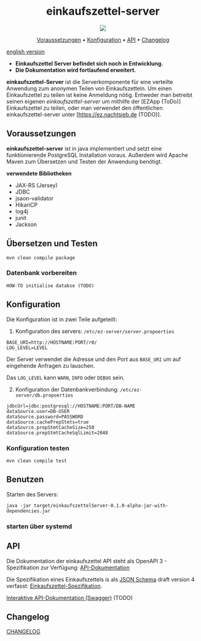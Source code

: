 <h1 align="center">einkaufszettel-server</h1>

<p align="center">
<a href="https://github.com/corona-warn-app/cwa-server/blob/master/LICENSE" title="License"><img src="https://img.shields.io/badge/License-Apache%202.0-green.svg?style=flat"></a>
</p>


<p align="center">
<a href="#Voraussetzungen">Voraussetzungen</a> • 
<a href="#Konfiguration">Konfiguration</a> • 
<a href="#API">API</a> • 
<a href="#Changelog">Changelog</a> 
</p>

[english version](README_EN.md)

* **Einkaufszettel Server befindet sich noch in Entwicklung.**
* **Die Dokumentation wird fortlaufend erweitert.**

**einkaufszettel-Server** ist die Serverkomponente für eine verteilte Anwendung zum anonymen Teilen
von Einkaufszetteln. Um einen Einkaufszettel zu teilen ist keine Anmeldung nötig. Entweder man
betreibt seinen eigenen *einkaufszettel-server* um mithilfe der [EZApp (ToDo)]
Einkaufszettel zu teilen, oder man verwendet den öffentlichen einkaufszettel-server unter
[https://ez.nachtsieb.de (TODO)].


## Voraussetzungen

**einkaufszettel-server** ist in java implementiert und setzt eine funktionierende PostgreSQL
Installation voraus. Außerdem wird Apache Maven zum Übersetzen und Testen der Anwendung benötigt.

**verwendete Bibliotheken**

* JAX-RS (Jersey)
* JDBC
* jsaon-validator
* HikariCP
* log4j
* junit
* Jackson


## Übersetzen und Testen

    mvn clean compile package

### Datenbank vorbereiten

    HOW-TO initialise databse (TODO)
    

## Konfiguration

Die Konfiguration ist in zwei Teile aufgeteilt:

1. Konfiguration des servers: `/etc/ez-server/server.propoerties`

```
BASE_URI=http://HOSTNAME:PORT/r0/
LOG_LEVEL=LEVEL
```

Der Server verwendet die Adresse und den Port aus `BASE_URI` um auf eingehende Anfragen zu
lauschen.

Das `LOG_LEVEL` kann `WARN`, `INFO` oder `DEBUG` sein.  


2. Konfiguration der Datenbankverbindung: `/etc/ez-server/db.propoerties`

```
jdbcUrl=jdbc:postgresql://HOSTNAME:PORT/DB-NAME
dataSource.user=DB-USER
dataSource.password=PASSWORD
dataSource.cachePrepStmts=true
dataSource.prepStmtCacheSize=250
dataSource.prepStmtCacheSqlLimit=2048
```


### Konfiguration testen

    mvn clean compile test


## Benutzen

Starten des Servers: 

    java -jar target/einkaufszettelServer-0.1.0-alpha-jar-with-dependencies.jar

### starten über systemd

## API

Die Dokumentation der einkaufszettel API steht als OpenAPI 3 - Spezifikation zur Verfügung: [API-Dokumentation](openapi.yaml)

Die Spezifikation eines Einkaufszettels is als [JSON Schema](https://json-schema.org/) draft
version 4 verfasst: [Einkaufszettel-Spezifikation](https://nachtsieb.de/ez-schema.json).

[Interaktive API-Dokumentation (Swagger)](https://nachtsieb.de/ez-swagger) (TODO)


## Changelog

[CHANGELOG](CHANGELOG.md)